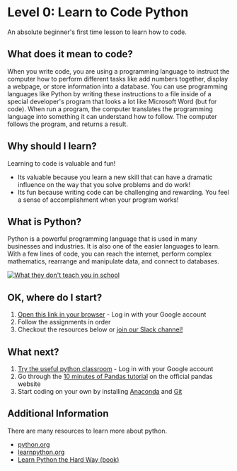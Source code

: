 # Level 0: Learn to Code Python
An absolute beginner's first time lesson to learn how to code.

## What does it mean to code?
When you write code, you are using a programming language to instruct the computer how to perform different tasks like add numbers together, display a webpage, or store information into a database.  You can use programming languages like Python by writing these instructions to a file inside of a special developer's program that looks a lot like Microsoft Word (but for code).  When run a program, the computer translates the programming language into something it can understand how to follow.  The computer follows the program, and returns a result.

## Why should I learn?
Learning to code is valuable and fun!
* Its valuable because you learn a new skill that can have a dramatic influence on the way that you solve problems and do work!
* Its fun because writing code can be challenging and rewarding. You feel a sense of accomplishment when your program works!

## What is Python?
Python is a powerful programming language that is used in many businesses and industries.  It is also one of the easier languages to learn.  With a few lines of code, you can reach the internet, perform complex mathematics, rearrange and manipulate data, and connect to databases.

[![What they don't teach you in school](http://img.youtube.com/vi/nKIu9yen5nc/0.jpg)](http://www.youtube.com/watch?v=nKIu9yen5nc)

## OK, where do I start?
1. [Open this link in your browser](https://repl.it/classroom/invite/VDZSBkn) - Log in with your Google account
2. Follow the assignments in order
3. Checkout the resources below or [join our Slack channel!](https://join.slack.com/t/kodingkurriculum/signup)

## What next?
1. [Try the useful python classroom](https://repl.it/classroom/invite/VW0TRrO) - Log in with your Google account
2. Go through the [10 minutes of Pandas tutorial](https://pandas.pydata.org/pandas-docs/stable/10min.html) on the official pandas website
3. Start coding on your own by installing [Anaconda](https://conda.io/docs/user-guide/install/index.html) and [Git](https://git-scm.com/downloads)

## Additional Information
There are many resources to learn more about python.
* [python.org](http://www.python.org)
* [learnpython.org](http://www.learnpython.org)
* [Learn Python the Hard Way (book)](https://www.learnpythonthehardway.org/book/)
